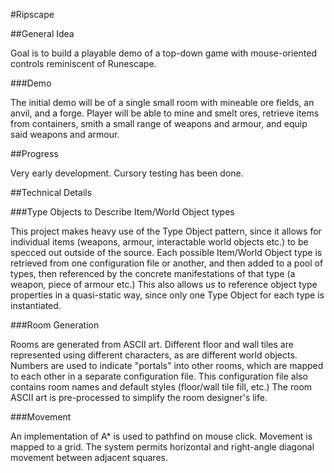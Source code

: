 #Ripscape

##General Idea

Goal is to build a playable demo of a top-down game with mouse-oriented controls reminiscent of Runescape.

###Demo

The initial demo will be of a single small room with mineable ore fields, an anvil, and a forge. Player will be able to mine and smelt ores, retrieve items from containers, smith a small range of weapons and armour, and equip said weapons and armour.

##Progress

Very early development. Cursory testing has been done. 

##Technical Details

###Type Objects to Describe Item/World Object types

This project makes heavy use of the Type Object pattern, since it allows for individual items (weapons, armour, interactable world objects etc.) to be specced out outside of the source. Each possible Item/World Object type is retrieved from one configuration file or another, and then added to a pool of types, then referenced by the concrete manifestations of that type (a weapon, piece of armour etc.) This also allows us to reference object type properties in a quasi-static way, since only one Type Object for each type is instantiated.

###Room Generation

Rooms are generated from ASCII art. Different floor and wall tiles are represented using different characters, as are different world objects. Numbers are used to indicate "portals" into other rooms, which are mapped to each other in a separate configuration file. This configuration file also contains room names and default styles (floor/wall tile fill, etc.) The room ASCII art is pre-processed to simplify the room designer's life.

###Movement

An implementation of A* is used to pathfind on mouse click. Movement is mapped to a grid. The system permits horizontal and right-angle diagonal movement between adjacent squares.
